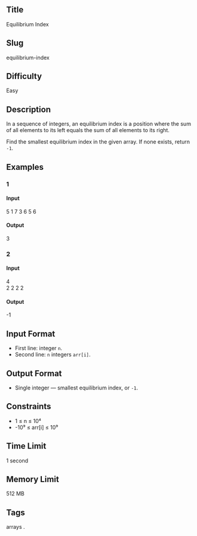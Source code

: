 ## Title

Equilibrium Index

## Slug

equilibrium-index

## Difficulty

Easy

## Description

In a sequence of integers, an equilibrium index is a position where the sum of all elements to its left equals the sum of all elements to its right.  

Find the smallest equilibrium index in the given array. If none exists, return `-1`.

## Examples

### 1

#### Input

5
1 7 3 6 5 6 

#### Output
3

### 2

#### Input

4  
2 2 2 2 

#### Output

-1

## Input Format  

- First line: integer `n`.  
- Second line: `n` integers `arr[i]`.

## Output Format  

- Single integer — smallest equilibrium index, or `-1`.

## Constraints  

- 1 ≤ n ≤ 10⁴  
- -10⁹ ≤ arr[i] ≤ 10⁹    

## Time Limit

1 second

## Memory Limit

512 MB

## Tags

arrays .

